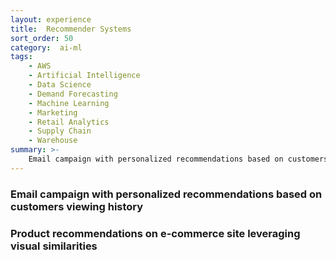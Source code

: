 ```yaml
---
layout: experience
title:  Recommender Systems
sort_order: 50
category:  ai-ml
tags:
    - AWS
    - Artificial Intelligence
    - Data Science
    - Demand Forecasting
    - Machine Learning
    - Marketing
    - Retail Analytics
    - Supply Chain
    - Warehouse
summary: >-
    Email campaign with personalized recommendations based on customers viewing history. Product recommendations on e-commerce site leveraging visual similarities.
---
```

<!--more-->
### Email campaign with personalized recommendations based on customers viewing history

### Product recommendations on e-commerce site leveraging visual similarities

